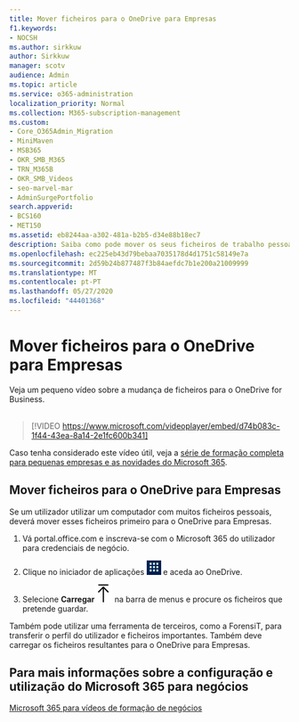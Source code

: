 ```yaml
---
title: Mover ficheiros para o OneDrive para Empresas
f1.keywords:
- NOCSH
ms.author: sirkkuw
author: Sirkkuw
manager: scotv
audience: Admin
ms.topic: article
ms.service: o365-administration
localization_priority: Normal
ms.collection: M365-subscription-management
ms.custom:
- Core_O365Admin_Migration
- MiniMaven
- MSB365
- OKR_SMB_M365
- TRN_M365B
- OKR_SMB_Videos
- seo-marvel-mar
- AdminSurgePortfolio
search.appverid:
- BCS160
- MET150
ms.assetid: eb8244aa-a302-481a-b2b5-d34e88b18ec7
description: Saiba como pode mover os seus ficheiros de trabalho pessoais e ficheiros de empresa seletivas para o OneDrive for Business em apenas alguns passos fáceis.
ms.openlocfilehash: ec225eb43d79bebaa7035178d4d1751c58149e7a
ms.sourcegitcommit: 2d59b24b877487f3b84aefdc7b1e200a21009999
ms.translationtype: MT
ms.contentlocale: pt-PT
ms.lasthandoff: 05/27/2020
ms.locfileid: "44401368"
---
```

# <a name="move-files-to-onedrive-for-business"></a>Mover ficheiros para o OneDrive para Empresas

Veja um pequeno vídeo sobre a mudança de ficheiros para o OneDrive for Business.<br><br>

> [!VIDEO https://www.microsoft.com/videoplayer/embed/d74b083c-1f44-43ea-8a14-2e1fc600b341] 

Caso tenha considerado este vídeo útil, veja a [série de formação completa para pequenas empresas e as novidades do Microsoft 365](https://support.office.com/article/6ab4bbcd-79cf-4000-a0bd-d42ce4d12816).


## <a name="move-files-to-onedrive-for-business"></a>Mover ficheiros para o OneDrive para Empresas

Se um utilizador utilizar um computador com muitos ficheiros pessoais, deverá mover esses ficheiros primeiro para o OneDrive para Empresas.
  
1. Vá portal.office.com e inscreva-se com o Microsoft 365 do utilizador para credenciais de negócio.

2. Clique no iniciador de aplicações ![The app launcher icon in Office 365](../media/7502f4ec-3c9a-435d-a7b4-b9cda85189a7.png) e aceda ao OneDrive. 
    
3. Selecione **Carregar**![Upload](../media/d9b963b8-10af-42e2-953d-360301b83d3c.png) na barra de menus e procure os ficheiros que pretende guardar. 
    
Também pode utilizar uma ferramenta de terceiros, como a ForensiT, para transferir o perfil do utilizador e ficheiros importantes. Também deve carregar os ficheiros resultantes para o OneDrive para Empresas.
  
## <a name="for-more-on-setting-up-and-using-microsoft-365-for-business"></a>Para mais informações sobre a configuração e utilização do Microsoft 365 para negócios

[Microsoft 365 para vídeos de formação de negócios](https://support.office.com/article/6ab4bbcd-79cf-4000-a0bd-d42ce4d12816)
